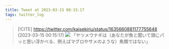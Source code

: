 ```yaml
---
title: Tweet at 2023-03-15 00:15:17
tags: twitter_log
---
```


> [!CITE] https://twitter.com/kaisekiriu/status/1635660881177755648 (2023-03-15 00:15:17)
> ![](https://twitter.com/kaisekiriu/status/1635660881177755648)
> 「ヤツメウナギは（あなたが魚と聞いて頭にパッと思い浮かべる、例えばマグロやサメのような）魚類ではない」
